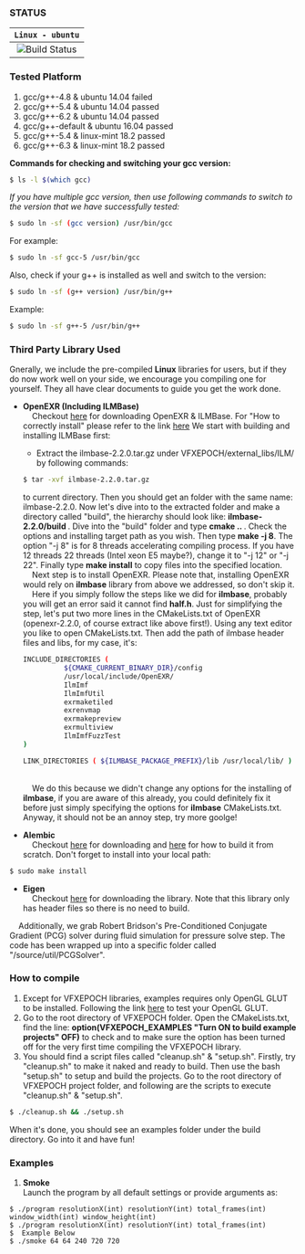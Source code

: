 ### **STATUS**
| **`Linux - ubuntu`** |
|:----------------------:|
|![Build Status](https://travis-ci.org/Shakebones/VFXEPOCH.svg?branch=master)|

### **Tested Platform**
1. gcc/g++-4.8 & ubuntu 14.04 failed
2. gcc/g++-5.4 & ubuntu 14.04 passed
3. gcc/g++-6.2 & ubuntu 14.04 passed
4. gcc/g++-default & ubuntu 16.04 passed
5. gcc/g++-5.4 & linux-mint 18.2 passed
6. gcc/g++-6.3 & linux-mint 18.2 passed

**Commands for checking and switching your gcc version:**
```sh
$ ls -l $(which gcc)
```

*If you have multiple gcc version, then use following commands to switch to
the version that we have successfully tested:*

```sh
$ sudo ln -sf (gcc version) /usr/bin/gcc
```
For example:
```sh
$ sudo ln -sf gcc-5 /usr/bin/gcc
```
Also, check if your g++ is installed as well and switch to the version:
```sh
$ sudo ln -sf (g++ version) /usr/bin/g++
```
Example:
```sh
$ sudo ln -sf g++-5 /usr/bin/g++
```

### **Third Party Library Used**
Gnerally, we include the pre-compiled **Linux** libraries for users, but if they do now work well on your side, we
encourage you compiling one for yourself. They all have clear documents to guide you get the work done.

* **OpenEXR (Including ILMBase)**
<br />&nbsp;&nbsp;&nbsp;&nbsp;Checkout [here](http://www.openexr.com/downloads.html) for downloading OpenEXR & ILMBase. For "How to correctly install" please refer to the link [here](http://www.openexr.com/documentation.html)
We start with building and installing ILMBase first:
	* Extract the ilmbase-2.2.0.tar.gz under VFXEPOCH/external_libs/ILM/ by following commands:
	
	```sh
	$ tar -xvf ilmbase-2.2.0.tar.gz
	```
	to current directory. Then you should get an folder with the same name: ilmbase-2.2.0.
	Now let's dive into to the extracted folder and make a directory called "build", the hierarchy should look like:
	<b>ilmbase-2.2.0/build </b>. Dive into the "build" folder and type <b> cmake .. </b>. Check the options and installing target path as you wish. Then type <b>make -j 8</b>. The option "-j 8" is for 8 threads accelerating compiling process. If you have 12 threads 22 threads (Intel xeon E5 maybe?), change it to "-j 12" or "-j 22". Finally type <b>make install</b> to copy files into the specified location.
	<br />&nbsp;&nbsp;&nbsp;&nbsp;Next step is to install OpenEXR. Please note that, installing OpenEXR would rely on <b>ilmbase</b> library from above we addressed, so don't skip it.
	<br />&nbsp;&nbsp;&nbsp;&nbsp;Here if you simply follow the steps like we did for <b>ilmbase</b>, probably you will get an error said it cannot find <b>half.h</b>. Just for simplifying the step, let's put two more lines in the CMakeLists.txt of OpenEXR (openexr-2.2.0, of course extract like above first!). Using any text editor you like to open CMakeLists.txt. Then add the path of ilmbase header files and libs, for my case, it's:
	```sh
	INCLUDE_DIRECTORIES (
			  ${CMAKE_CURRENT_BINARY_DIR}/config
			  /usr/local/include/OpenEXR/
			  IlmImf
			  IlmImfUtil
			  exrmaketiled
			  exrenvmap
			  exrmakepreview
			  exrmultiview
			  IlmImfFuzzTest
	)

	LINK_DIRECTORIES ( ${ILMBASE_PACKAGE_PREFIX}/lib /usr/local/lib/ )
	```
	<br />&nbsp;&nbsp;&nbsp;&nbsp;We do this because we didn't change any options for the installing of <b>ilmbase</b>, if you are aware of this already, you could definitely fix it before just simply specifying the options for <b>ilmbase</b> CMakeLists.txt. Anyway, it should not be an annoy step, try more goolge!
* **Alembic**
<br />&nbsp;&nbsp;&nbsp;&nbsp;Checkout [here](https://github.com/alembic/alembic) for downloading and [here](http://docs.alembic.io/#build-alembic) for how to build it from scratch. Don't forget to install into your local path:
```sh
$ sudo make install
```
* **Eigen**
<br />&nbsp;&nbsp;&nbsp;&nbsp;Checkout [here](http://eigen.tuxfamily.org/index.php?title=Main_Page) for downloading the library. Note that this library only has header files so there is no need to build.

&nbsp;&nbsp;&nbsp;&nbsp;Additionally, we grab Robert Bridson's Pre-Conditioned Conjugate Gradient (PCG) solver during fluid simulation for pressure solve step. The code has been wrapped up into a specific folder called "/source/util/PCGSolver".

### **How to compile**
1. Except for VFXEPOCH libraries, examples requires only OpenGL GLUT to be installed. Following the link [here](http://kiwwito.com/installing-opengl-glut-libraries-in-ubuntu/) to test your OpenGL GLUT.
2. Go to the root directory of VFXEPOCH folder. Open the CMakeLists.txt, find the line:
**option(VFXEPOCH_EXAMPLES "Turn ON to build example projects" OFF)** to check and  to make sure the option has been turned off for the very first time compiling the VFXEPOCH library.
3. You should find a script files called "cleanup.sh" & "setup.sh". Firstly, try "cleanup.sh" to make it naked and ready to build. Then use the bash "setup.sh" to setup and build the projects. Go to the root directory of VFXEPOCH project folder, and following are the scripts to execute "cleanup.sh" & "setup.sh".
```sh
$ ./cleanup.sh && ./setup.sh
```
When it's done, you should see an examples folder under the build directory. Go into it and have fun!

### **Examples**
1. **Smoke**
<br />Launch the program by all default settings or provide arguments as:
```
$ ./program resolutionX(int) resolutionY(int) total_frames(int) window_width(int) window_height(int)
$ ./program resolutionX(int) resolutionY(int) total_frames(int)
$  Example Below
$ ./smoke 64 64 240 720 720
```
